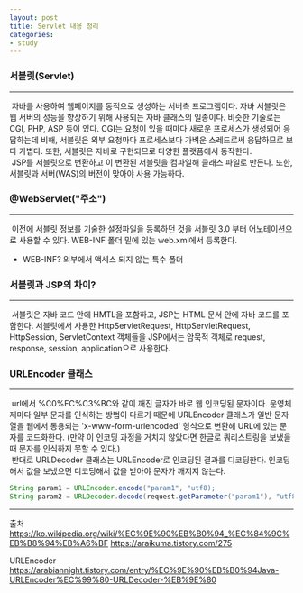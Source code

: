 ```yaml
---
layout: post
title: Servlet 내용 정리
categories:
- study
---
```


### 서블릿(Servlet)
---
&nbsp;자바를 사용하여 웹페이지를 동적으로 생성하는 서버측 프로그램이다. 자바 서블릿은 웹 서버의 성능을 향상하기 위해 사용되는 자바 클래스의 일종이다. 비슷한 기술로는 CGI, PHP, ASP 등이 있다. CGI는 요청이 있을 때마다 새로운 프로세스가 생성되어 응답하는데 비해, 서블릿은 외부 요청마다 프로세스보다 가벼운 스레드로써 응답하므로 보다 가볍다. 또한, 서블릿은 자바로 구현되므로 다양한 플랫폼에서 동작한다.  
&nbsp;JSP를 서블릿으로 변환하고 이 변환된 서블릿을 컴파일해 클래스 파일로 만든다. 또한, 서블릿과 서버(WAS)의 버전이 맞아야 사용 가능하다.  

### @WebServlet("주소")
---
&nbsp;이전에 서블릿 정보를 기술한 설정파일을 등록하던 것을 서블릿 3.0 부터 어노테이션으로 사용할 수 있다. WEB-INF 폴더 밑에 있는 web.xml에서 등록한다.
- WEB-INF? 외부에서 액세스 되지 않는 특수 폴더

### 서블릿과 JSP의 차이?
---
&nbsp;서블릿은 자바 코드 안에 HMTL을 포함하고, JSP는 HTML 문서 안에 자바 코드를 포함한다. 서블릿에서 사용한 HttpServletRequest, HttpServletRequest, HttpSession, ServletContext 객체들을 JSP에서는 암묵적 객체로 request, response, session, application으로 사용한다.

### URLEncoder 클래스
---
&nbsp;url에서 %C0%FC%C3%BC와 같이 깨진 글자가 바로 웹 인코딩된 문자이다. 운영체제마다 일부 문자를 인식하는 방법이 다르기 때문에 URLEncoder 클래스가 일반 문자열을 웹에서 통용되는 'x-www-form-urlencoded' 형식으로 변환해 URL에 있는 문자를 코드화한다. (만약 이 인코딩 과정을 거치지 않았다면 한글로 쿼리스트링을 보냈을 때 문자를 인식하지 못할 수 있다.)  
&nbsp;반대로 URLDecoder 클래스는 URLEncoder로 인코딩된 결과를 디코딩한다. 인코딩해서 값을 보냈으면 디코딩해서 값을 받아야 문자가 깨지지 않는다.  

```java
String param1 = URLEncoder.encode("param1", "utf8);    
String param2 = URLDecoder.decode(request.getParameter("param1"), "utf8");  
```

---

출처
https://ko.wikipedia.org/wiki/%EC%9E%90%EB%B0%94_%EC%84%9C%EB%B8%94%EB%A6%BF
https://araikuma.tistory.com/275

URLEncoder  
https://arabiannight.tistory.com/entry/%EC%9E%90%EB%B0%94Java-URLEncoder%EC%99%80-URLDecoder-%EB%9E%80
